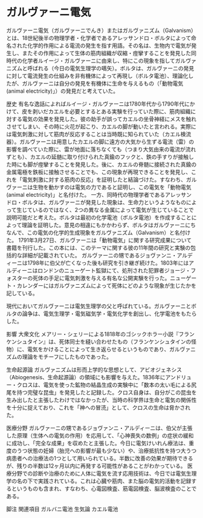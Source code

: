 # ガルヴァーニ電気

ガルヴァーニ電気（ガルヴァーニでんき）またはガルヴァニズム（Galvanism）とは、18世紀後半の物理学者・化学者であるアレッサンドロ・ボルタによって命名された化学的作用による電流の発生を指す用語。その名は、生物内で電気が発生し、またその作用によって生体の筋肉組織が収縮・痙攣することを発見した同時代の化学者ルイージ・ガルヴァーニに由来し、特にこの現象を指してガルヴァニズムと呼ばれる（今日の電気生理学の嚆矢）。ボルタは、ガルヴァーニの発見に対して電流発生の仕組みを非有機体によって再現し（ボルタ電池）、理論化したが、ガルヴァーニは自分の発見を有機体に生命を与えるもの（「動物電気 (animal electricity)」）の発見だと考えていた。

歴史
有名な逸話によればルイージ・ガルヴァーニは1780年代から1790年代にかけて、皮を剥いだカエルを必要とするとある実験を行っていた際に、筋肉組織に対する電気の効果を発見した。彼の助手が誤ってカエルの坐骨神経にメスを触れさせてしまい、その時に火花が起こり、カエルの脚が動いたと言われる。実際には電気刺激に対して筋肉が反応することは当時既に知られていた（カエル検流器）。ガルヴァーニは用意したカエルの脚に遠方の大気から生ずる電流（雷）の影響を調べていた際に、雷が地面に落ちなくても（つまり大気由来の電流が流れずとも）、カエルの延髄に取り付けられた真鍮のフックと、鉄の手すりが接触した時にも脚が痙攣することを発見した。後に、カエルの脊髄に接続された真鍮の金属電極を鉄板に接触させることでも、この現象が再現できることを発見し、これを「電気刺激に対する筋肉の反応」を証明したと結論づけた。すなわち、ガルヴァーニは生物を動かすのは電気の力であると証明し、この電気を「動物電気 (animal electricity)」と名付けた。
一方、同時代の物理学者であるアレッサンドロ・ボルタは、ガルヴァーニが発見した現象は、生命力というようなものによって生じているのではなく、2つの異なる金属によって電気が生じていることで説明可能だと考えた。ボルタは最初の化学電池（ボルタ電池）を作成することによって理論を証明した。意見の相違にもかかわらず、ボルタはガルヴァーニにちなんで、この電気の化学的生成現象をガルヴァニズム（Galvanism）と名付けた。
1791年3月27日、ガルヴァーニは「動物電気」に関する研究成果について書籍を刊行した。この本には、このテーマに関する彼の11年間の研究と実験の包括的な詳細が記載されていた。
ガルヴァーニの甥であるジョヴァンニ・アルディーニは1798年に伯父が亡くなった後も研究を引き継ぎ続けた。1803年にはアルディーニはロンドンのニューゲート監獄にて、処刑された犯罪者ジョージ・フォスターの死体の手足に電気刺激を与える有名な公開実験を行った。ニューゲート・カレンダーにはガルヴァニズムによって死体にどのような現象が生じたかを記している。

現代においてガルヴァーニは電気生理学の父と呼ばれている。ガルヴァーニとボルタの論争は、電気生理学・電気磁気学・電気化学を創出し、化学電池をもたらした。

影響
大衆文化
メアリー・シェリーによる1818年のゴシックホラー小説『フランケンシュタイン』は、死体同士を縫い合わせたもの（フランケンシュタインの怪物）に、電気をかけることによって生き返らせるというものであり、ガルヴァニズムの理論をモチーフにしたものであった。

生命起源論
ガルヴァニズムは形而上学的な思想として、アビオジェネシス（Abiogenesis、生命起源論）の領域にも影響を与えた。1836年にアンドリュー・クロスは、電気を使った鉱物の結晶生成の実験中に「数本の太い毛による尻尾を持つ完璧な昆虫」を発見したと記録した。クロス自身は、自分がこの昆虫を生み出したと主張したわけではなかったが、当時の科学界は生命と電気の関係性を十分に捉えており、これを「神への冒涜」として、クロスの生命は脅かされた。

医療分野
ガルヴァーニの甥であるジョヴァンニ・アルディーニは、伯父が主張した原理（生体への電気の作用）を応用して、「心神喪失の数例」の症状の緩和に成功し、「完全な成果」を収めたと主張した。今日に電気けいれん療法は、重度のうつ状態の妊婦（胎児への影響が最も少ない）や、治療抵抗性を持つ大うつ病患者への治療法の1つとして用いられている。半数に改善の効果が期待できるが、残りの半数は12ヶ月以内に再発する可能性があることがわかっている。
医療分野での診断や治療のために人体に電気を流す応用技術は、今日では電気生理学の名の下で実践されている。これは心臓や筋肉、また脳の電気的活動を記録するというものも含まれ、すなわち、心電図検査、筋電図検査、脳波検査のことである。

脚注
関連項目
ガルバニ電池
生気論
カエル電池